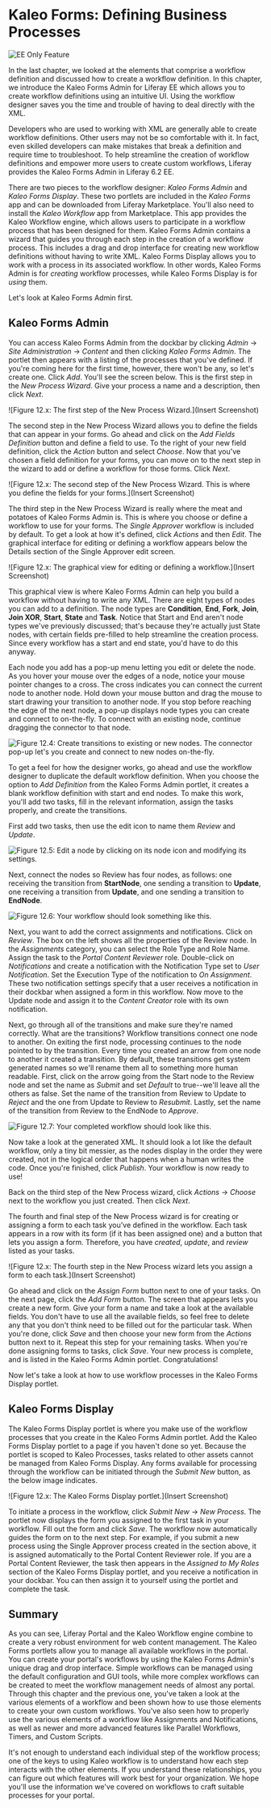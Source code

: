 
# Kaleo Forms: Defining Business Processes [](id=kaleo-forms-defining-business-processes-liferay-portal-6-2-user-guide-12-en)

![EE Only Feature](../../images/ee-feature-web.png)

In the last chapter, we looked at the elements that comprise a workflow
definition and discussed how to create a workflow definition. In this chapter,
we introduce the Kaleo Forms Admin for Liferay EE which allows you to create 
workflow definitions using an intuitive UI. Using the workflow designer saves 
you the time and trouble of having to deal directly with the XML.

Developers who are used to working with XML are generally able to create
workflow definitions. Other users may not be so comfortable with it. In fact,
even skilled developers can make mistakes that break a definition and require
time to troubleshoot. To help streamline the creation of workflow definitions
and empower more users to create custom workflows, Liferay provides the Kaleo
Forms Admin in Liferay 6.2 EE.

There are two pieces to the workflow designer: *Kaleo Forms Admin* and *Kaleo
Forms Display*. These two portlets are included in the *Kaleo Forms* app and can 
be downloaded from Liferay Marketplace. You'll also need to install the *Kaleo
Workflow* app from Marketplace. This app provides the Kaleo Workflow engine,
which allows users to participate in a workflow process that has been designed
for them. Kaleo Forms Admin contains a wizard that guides you through each step 
in the creation of a workflow process. This includes a drag and drop interface 
for creating new workflow definitions without having to write XML. Kaleo Forms 
Display allows you to work with a process in its associated workflow. In other 
words, Kaleo Forms Admin is for *creating* workflow processes, while Kaleo Forms 
Display is for *using* them.

Let's look at Kaleo Forms Admin first. 

## Kaleo Forms Admin [](id=kaleo-forms-liferay-portal-6-2-user-guide-12-en)

You can access Kaleo Forms Admin from the dockbar by clicking
*Admin* &rarr; *Site Administration* &rarr; *Content* and then clicking *Kaleo 
Forms Admin*. The portlet then appears with a listing of the processes that 
you've defined. If you're coming here for the first time, however, there won't 
be any, so let's create one. Click *Add*. You'll see the screen below. This is 
the first step in the *New Process Wizard*. Give your process a name and a 
description, then click *Next*.

![Figure 12.x: The first step of the New Process Wizard.](Insert Screenshot)

The second step in the New Process Wizard allows you to define the fields that 
can appear in your forms. Go ahead and click on the *Add Fields Definition* 
button and define a field to use. To the right of your new field definition, 
click the *Action* button and select *Choose*. Now that you've chosen a field 
definition for your forms, you can move on to the next step in the wizard to 
add or define a workflow for those forms. Click *Next*.

![Figure 12.x: The second step of the New Process Wizard. This is where you define the fields for your forms.](Insert Screenshot)

The third step in the New Process Wizard is really where the meat and potatoes 
of Kaleo Forms Admin is. This is where you choose or define a workflow to use 
for your forms. The *Single Approver* workflow is included by default. To get a 
look at how it's defined, click *Actions* and then *Edit*. The graphical 
interface for editing or defining a workflow appears below the Details section 
of the Single Approver edit screen.

![Figure 12.x: The graphical view for editing or defining a workflow.](Insert Screenshot)

This graphical view is where Kaleo Forms Admin can help you build a workflow 
without having to write any XML. There are eight types of nodes you can add to a 
definition. The node types are **Condition**, **End**, **Fork**, **Join**, 
**Join XOR**, **Start**, **State** and **Task**. Notice that Start and End 
aren't node types we've previously discussed; that's because they're actually 
just State nodes, with certain fields pre-filled to help streamline the creation 
process. Since every workflow has a start and end state, you'd have to do this 
anyway. 

Each node you add has a pop-up menu letting you edit or delete the node. As
you hover your mouse over the edges of a node, notice your mouse pointer changes
to a cross. The cross indicates you can connect the current node to another
node. Hold down your mouse button and drag the mouse to start drawing your
transition to another node. If you stop before reaching the edge of the next
node, a pop-up displays node types you can create and connect to on-the-fly. To
connect with an existing node, continue dragging the connector to that node. 

![Figure 12.4: Create transitions to existing or new nodes. The connector pop-up let's you create and connect to new nodes on-the-fly.](../../images/kaleo-connector.png)

To get a feel for how the designer works, go ahead and use the workflow designer 
to duplicate the default workflow definition. When you choose the option to *Add
Definition* from the Kaleo Forms Admin portlet, it creates a blank workflow 
definition with start and end nodes. To make this work, you'll add two tasks, 
fill in the relevant information, assign the tasks properly, and create the 
transitions.

First add two tasks, then use the edit icon to name them *Review* and *Update*. 

![Figure 12.5: Edit a node by clicking on its node icon and modifying its settings.](../../images/kaleo-rename-node.png)

Next, connect the nodes so Review has four nodes, as follows: one receiving the
transition from **StartNode**, one sending a transition to **Update**, one
receiving a transition from **Update**, and one sending a transition to
**EndNode**.

![Figure 12.6: Your workflow should look something like this.](../../images/kaleo-designer-basic-workflow.png)

Next, you want to add the correct assignments and notifications. Click on
*Review*. The box on the left shows all the properties of the Review node. In
the *Assignments* category, you can select the Role Type and Role Name. Assign 
the task to the *Portal Content Reviewer* role. Double-click on *Notifications* 
and create a notification with the Notification Type set to *User Notification*. 
Set the Execution Type of the notification to *On Assignment*. These two 
notification settings specify that a user receives a notification in their 
dockbar when assigned a form in this workflow. Now move to the Update node and 
assign it to the *Content Creator* role with its own notification.

Next, go through all of the transitions and make sure they're named correctly. 
What are the transitions? Workflow transitions connect one node to another. On 
exiting the first node, processing continues to the node pointed to by the 
transition. Every time you created an arrow from one node to another it created 
a transition. By default, these transitions get system generated names so we'll 
rename them all to something more human readable. First, click on the arrow 
going from the Start node to the Review node and set the name as *Submit* and 
set *Default* to true--we'll leave all the others as false. Set the name of the 
transition from Review to Update to *Reject* and the one from Update to Review 
to *Resubmit*. Lastly, set the name of the transition from Review to the EndNode 
to *Approve*.

![Figure 12.7: Your completed workflow should look like this.](../../images/kaleo-designer-basic-workflow-complete.png)

Now take a look at the generated XML. It should look a lot like the default 
workflow, only a tiny bit messier, as the nodes display in the order they were 
created, not in the logical order that happens when a human writes the code. 
Once you're finished, click *Publish*. Your workflow is now ready to use!

Back on the third step of the New Process wizard, click *Actions* &rarr; *Choose* 
next to the workflow you just created. Then click *Next*.

The fourth and final step of the New Process wizard is for creating or assigning 
a form to each task you've defined in the workflow. Each task appears in a row 
with its form (if it has been assigned one) and a button that lets you assign a 
form. Therefore, you have *created*, *update*, and *review* listed as your 
tasks.

![Figure 12.x: The fourth step in the New Process wizard lets you assign a form to each task.](Insert Screenshot)

Go ahead and click on the *Assign Form* button next to one of your tasks. On the 
next page, click the *Add Form* button. The screen that appears lets you create 
a new form. Give your form a name and take a look at the available fields. You 
don't have to use all the available fields, so feel free to delete any that you 
don't think need to be filled out for the particular task. When you're done, 
click *Save* and then choose your new form from the *Actions* button next to it. 
Repeat this step for your remaining tasks. When you're done assigning forms to 
tasks, click *Save*. Your new process is complete, and is listed in the Kaleo 
Forms Admin portlet. Congratulations!

Now let's take a look at how to use workflow processes in the Kaleo Forms 
Display portlet.

## Kaleo Forms Display

The Kaleo Forms Display portlet is where you make use of the workflow processes 
that you create in the Kaleo Forms Admin portlet. Add the Kaleo Forms Display 
portlet to a page if you haven't done so yet. Because the portlet is scoped to 
Kaleo Processes, tasks related to other assets cannot be managed from Kaleo 
Forms Display. Any forms available for processing through the workflow can be 
initiated through the *Submit New* button, as the below image indicates. 

![Figure 12.x: The Kaleo Forms Display portlet.](Insert Screenshot)

To initiate a process in the workflow, click *Submit New* &rarr; *New Process*. 
The portlet now displays the form you assigned to the first task in your 
workflow. Fill out the form and click *Save*. The workflow now automatically 
guides the form on to the next step. For example, if you submit a new process 
using the Single Approver process created in the section above, it is assigned 
automatically to the Portal Content Reviewer role. If you are a Portal Content 
Reviewer, the task then appears in the *Assigned to My Roles* section of the 
Kaleo Forms Display portlet, and you receive a notification in your dockbar. You 
can then assign it to yourself using the portlet and complete the task.

## Summary [](id=summary-liferay-portal-6-2-user-guide-12-en)

As you can see, Liferay Portal and the Kaleo Workflow engine combine to create a
very robust environment for web content management. The Kaleo Forms portlets
allow you to manage all available workflows in the portal. You can create your
portal's workflows by using the Kaleo Forms Admin's unique drag and drop 
interface. Simple workflows can be managed using the default configuration and 
GUI tools, while more complex workflows can be created to meet the workflow 
management needs of almost any portal. Through this chapter and the previous 
one, you've taken a look at the various elements of a workflow and been shown 
how to use those elements to create your own custom workflows. You've also seen 
how to properly use the various elements of a workflow like Assignments and 
Notifications, as well as newer and more advanced features like Parallel 
Workflows, Timers, and Custom Scripts.

It's not enough to understand each individual step of the workflow process; one
of the keys to using Kaleo workflow is to understand how each step interacts
with the other elements. If you understand these relationships, you can figure
out which features will work best for your organization. We hope you'll use the
information we've covered on workflows to craft suitable processes for your
portal.
